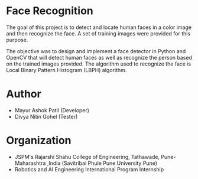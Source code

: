 # Face Recognition
The goal of this project is to detect and locate human faces in a color image and then recognize the face. A set of training images were provided for this purpose.

The objective was to design and implement a face detector in Python and OpenCV that will detect human faces as well as recognize the person based on the trained images provided. The algorithm used to recognize the face is Local Binary Pattern Histogram (LBPH) algorithm.


# Author
* Mayur Ashok Patil (Developer)
* Divya Nitin Gohel (Tester)

# Organization
* JSPM's Rajarshi Shahu College of Engineering, Tathawade, Pune-Maharashtra ,India (Savitribai Phule Pune University Pune)
* Robotics and AI Engineering International Program Internship
